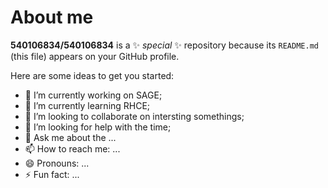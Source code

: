 # About me

**540106834/540106834** is a ✨ _special_ ✨ repository because its `README.md` (this file) appears on your GitHub profile.

Here are some ideas to get you started:

- 🔭 I’m currently working on SAGE;
- 🌱 I’m currently learning RHCE;
- 👯 I’m looking to collaborate on intersting somethings;
- 🤔 I’m looking for help with the time;
- 💬 Ask me about the ...
- 📫 How to reach me: ...
- 😄 Pronouns: ...
- ⚡ Fun fact: ...
